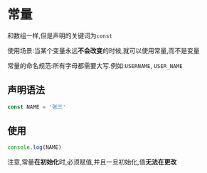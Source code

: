 # 常量

和数组一样,但是声明的关键词为`const`

使用场景:当某个变量永远**不会改变**的时候,就可以使用常量,而不是变量

常量的命名规范:所有字母都需要大写.例如:`USERNAME`, `USER_NAME`

## 声明语法

```js
const NAME = '张三'
```

## 使用

```js
console.log(NAME)
```

注意,常量**在初始化**时,必须赋值,并且一旦初始化,值**无法在更改**
